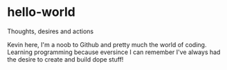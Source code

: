 # hello-world
Thoughts, desires and actions

Kevin here, I'm a noob to Github and pretty much the world of coding. Learning programming because eversince I can remember I've always had the desire to create and build dope stuff!
